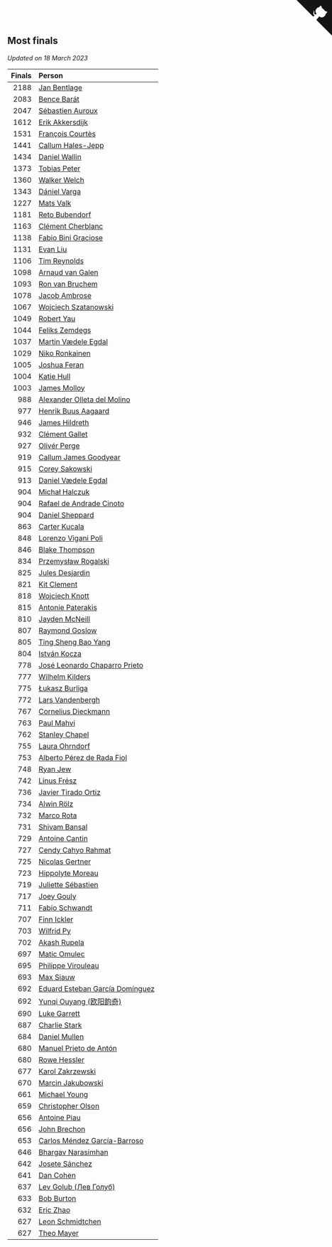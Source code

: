 ## Most finals

*Updated on 18 March 2023*

| Finals | Person |
| ---: | :--- |
| 2188 | [Jan Bentlage](https://www.worldcubeassociation.org/persons/2010BENT01) |
| 2083 | [Bence Barát](https://www.worldcubeassociation.org/persons/2008BARA01) |
| 2047 | [Sébastien Auroux](https://www.worldcubeassociation.org/persons/2008AURO01) |
| 1612 | [Erik Akkersdijk](https://www.worldcubeassociation.org/persons/2005AKKE01) |
| 1531 | [François Courtès](https://www.worldcubeassociation.org/persons/2008COUR01) |
| 1441 | [Callum Hales-Jepp](https://www.worldcubeassociation.org/persons/2012HALE01) |
| 1434 | [Daniel Wallin](https://www.worldcubeassociation.org/persons/2013WALL03) |
| 1373 | [Tobias Peter](https://www.worldcubeassociation.org/persons/2014PETE03) |
| 1360 | [Walker Welch](https://www.worldcubeassociation.org/persons/2011WELC01) |
| 1343 | [Dániel Varga](https://www.worldcubeassociation.org/persons/2008VARG01) |
| 1227 | [Mats Valk](https://www.worldcubeassociation.org/persons/2007VALK01) |
| 1181 | [Reto Bubendorf](https://www.worldcubeassociation.org/persons/2012BUBE01) |
| 1163 | [Clément Cherblanc](https://www.worldcubeassociation.org/persons/2014CHER05) |
| 1138 | [Fabio Bini Graciose](https://www.worldcubeassociation.org/persons/2010GRAC02) |
| 1131 | [Evan Liu](https://www.worldcubeassociation.org/persons/2009LIUE01) |
| 1106 | [Tim Reynolds](https://www.worldcubeassociation.org/persons/2005REYN01) |
| 1098 | [Arnaud van Galen](https://www.worldcubeassociation.org/persons/2006GALE01) |
| 1093 | [Ron van Bruchem](https://www.worldcubeassociation.org/persons/2003BRUC01) |
| 1078 | [Jacob Ambrose](https://www.worldcubeassociation.org/persons/2010AMBR01) |
| 1067 | [Wojciech Szatanowski](https://www.worldcubeassociation.org/persons/2011SZAT01) |
| 1049 | [Robert Yau](https://www.worldcubeassociation.org/persons/2009YAUR01) |
| 1044 | [Feliks Zemdegs](https://www.worldcubeassociation.org/persons/2009ZEMD01) |
| 1037 | [Martin Vædele Egdal](https://www.worldcubeassociation.org/persons/2013EGDA02) |
| 1029 | [Niko Ronkainen](https://www.worldcubeassociation.org/persons/2010RONK01) |
| 1005 | [Joshua Feran](https://www.worldcubeassociation.org/persons/2011FERA01) |
| 1004 | [Katie Hull](https://www.worldcubeassociation.org/persons/2010HULL01) |
| 1003 | [James Molloy](https://www.worldcubeassociation.org/persons/2011MOLL01) |
| 988 | [Alexander Olleta del Molino](https://www.worldcubeassociation.org/persons/2008OLLE01) |
| 977 | [Henrik Buus Aagaard](https://www.worldcubeassociation.org/persons/2006BUUS01) |
| 946 | [James Hildreth](https://www.worldcubeassociation.org/persons/2009HILD01) |
| 932 | [Clément Gallet](https://www.worldcubeassociation.org/persons/2004GALL02) |
| 927 | [Olivér Perge](https://www.worldcubeassociation.org/persons/2007PERG01) |
| 919 | [Callum James Goodyear](https://www.worldcubeassociation.org/persons/2012GOOD02) |
| 915 | [Corey Sakowski](https://www.worldcubeassociation.org/persons/2011SAKO01) |
| 913 | [Daniel Vædele Egdal](https://www.worldcubeassociation.org/persons/2013EGDA01) |
| 904 | [Michał Halczuk](https://www.worldcubeassociation.org/persons/2006HALC01) |
| 904 | [Rafael de Andrade Cinoto](https://www.worldcubeassociation.org/persons/2007CINO01) |
| 904 | [Daniel Sheppard](https://www.worldcubeassociation.org/persons/2009SHEP01) |
| 863 | [Carter Kucala](https://www.worldcubeassociation.org/persons/2015KUCA01) |
| 848 | [Lorenzo Vigani Poli](https://www.worldcubeassociation.org/persons/2007POLI01) |
| 846 | [Blake Thompson](https://www.worldcubeassociation.org/persons/2010THOM03) |
| 834 | [Przemysław Rogalski](https://www.worldcubeassociation.org/persons/2013ROGA02) |
| 825 | [Jules Desjardin](https://www.worldcubeassociation.org/persons/2010DESJ01) |
| 821 | [Kit Clement](https://www.worldcubeassociation.org/persons/2008CLEM01) |
| 818 | [Wojciech Knott](https://www.worldcubeassociation.org/persons/2011KNOT01) |
| 815 | [Antonie Paterakis](https://www.worldcubeassociation.org/persons/2012PATE01) |
| 810 | [Jayden McNeill](https://www.worldcubeassociation.org/persons/2012MCNE01) |
| 807 | [Raymond Goslow](https://www.worldcubeassociation.org/persons/2014GOSL01) |
| 805 | [Ting Sheng Bao Yang](https://www.worldcubeassociation.org/persons/2008BAOY01) |
| 804 | [István Kocza](https://www.worldcubeassociation.org/persons/2005KOCZ01) |
| 778 | [José Leonardo Chaparro Prieto](https://www.worldcubeassociation.org/persons/2011CHAP01) |
| 777 | [Wilhelm Kilders](https://www.worldcubeassociation.org/persons/2010KILD02) |
| 775 | [Łukasz Burliga](https://www.worldcubeassociation.org/persons/2013BURL01) |
| 772 | [Lars Vandenbergh](https://www.worldcubeassociation.org/persons/2003VAND01) |
| 767 | [Cornelius Dieckmann](https://www.worldcubeassociation.org/persons/2009DIEC01) |
| 763 | [Paul Mahvi](https://www.worldcubeassociation.org/persons/2012MAHV01) |
| 762 | [Stanley Chapel](https://www.worldcubeassociation.org/persons/2016CHAP04) |
| 755 | [Laura Ohrndorf](https://www.worldcubeassociation.org/persons/2009OHRN01) |
| 753 | [Alberto Pérez de Rada Fiol](https://www.worldcubeassociation.org/persons/2011FIOL01) |
| 748 | [Ryan Jew](https://www.worldcubeassociation.org/persons/2008JEWR01) |
| 742 | [Linus Frész](https://www.worldcubeassociation.org/persons/2011FRES01) |
| 736 | [Javier Tirado Ortiz](https://www.worldcubeassociation.org/persons/2009TIRA01) |
| 734 | [Alwin Rölz](https://www.worldcubeassociation.org/persons/2016ROLZ01) |
| 732 | [Marco Rota](https://www.worldcubeassociation.org/persons/2009ROTA01) |
| 731 | [Shivam Bansal](https://www.worldcubeassociation.org/persons/2011BANS02) |
| 729 | [Antoine Cantin](https://www.worldcubeassociation.org/persons/2010CANT02) |
| 727 | [Cendy Cahyo Rahmat](https://www.worldcubeassociation.org/persons/2010RAHM02) |
| 725 | [Nicolas Gertner](https://www.worldcubeassociation.org/persons/2013GERT01) |
| 723 | [Hippolyte Moreau](https://www.worldcubeassociation.org/persons/2008MORE02) |
| 719 | [Juliette Sébastien](https://www.worldcubeassociation.org/persons/2014SEBA01) |
| 717 | [Joey Gouly](https://www.worldcubeassociation.org/persons/2007GOUL01) |
| 711 | [Fabio Schwandt](https://www.worldcubeassociation.org/persons/2014SCHW02) |
| 707 | [Finn Ickler](https://www.worldcubeassociation.org/persons/2012ICKL01) |
| 703 | [Wilfrid Py](https://www.worldcubeassociation.org/persons/2016PYWI01) |
| 702 | [Akash Rupela](https://www.worldcubeassociation.org/persons/2012RUPE01) |
| 697 | [Matic Omulec](https://www.worldcubeassociation.org/persons/2010OMUL02) |
| 695 | [Philippe Virouleau](https://www.worldcubeassociation.org/persons/2008VIRO01) |
| 693 | [Max Siauw](https://www.worldcubeassociation.org/persons/2017SIAU02) |
| 692 | [Eduard Esteban García Domínguez](https://www.worldcubeassociation.org/persons/2011EDUA01) |
| 692 | [Yunqi Ouyang (欧阳韵奇)](https://www.worldcubeassociation.org/persons/2007YUNQ01) |
| 690 | [Luke Garrett](https://www.worldcubeassociation.org/persons/2017GARR05) |
| 687 | [Charlie Stark](https://www.worldcubeassociation.org/persons/2014STAR05) |
| 684 | [Daniel Mullen](https://www.worldcubeassociation.org/persons/2016MULL04) |
| 680 | [Manuel Prieto de Antón](https://www.worldcubeassociation.org/persons/2015ANTO04) |
| 680 | [Rowe Hessler](https://www.worldcubeassociation.org/persons/2007HESS01) |
| 677 | [Karol Zakrzewski](https://www.worldcubeassociation.org/persons/2014ZAKR01) |
| 670 | [Marcin Jakubowski](https://www.worldcubeassociation.org/persons/2007JAKU01) |
| 661 | [Michael Young](https://www.worldcubeassociation.org/persons/2008YOUN02) |
| 659 | [Christopher Olson](https://www.worldcubeassociation.org/persons/2009OLSO01) |
| 656 | [Antoine Piau](https://www.worldcubeassociation.org/persons/2008PIAU01) |
| 656 | [John Brechon](https://www.worldcubeassociation.org/persons/2010BREC01) |
| 653 | [Carlos Méndez García-Barroso](https://www.worldcubeassociation.org/persons/2010GARC02) |
| 646 | [Bhargav Narasimhan](https://www.worldcubeassociation.org/persons/2011NARA02) |
| 642 | [Josete Sánchez](https://www.worldcubeassociation.org/persons/2015SANC18) |
| 641 | [Dan Cohen](https://www.worldcubeassociation.org/persons/2007COHE01) |
| 637 | [Lev Golub (Лев Голуб)](https://www.worldcubeassociation.org/persons/2014HOLU01) |
| 633 | [Bob Burton](https://www.worldcubeassociation.org/persons/2003BURT01) |
| 632 | [Eric Zhao](https://www.worldcubeassociation.org/persons/2010ZHAO19) |
| 627 | [Leon Schmidtchen](https://www.worldcubeassociation.org/persons/2010SCHM01) |
| 627 | [Theo Mayer](https://www.worldcubeassociation.org/persons/2012MAYE01) |


<a href="https://github.com/JustinTimeCuber/wca_statistics" class="github-corner" aria-label="View source on Github"><svg width="80" height="80" viewBox="0 0 250 250" style="fill:#151513; color:#fff; position: absolute; top: 0; border: 0; right: 0;" aria-hidden="true"><path d="M0,0 L115,115 L130,115 L142,142 L250,250 L250,0 Z"></path><path d="M128.3,109.0 C113.8,99.7 119.0,89.6 119.0,89.6 C122.0,82.7 120.5,78.6 120.5,78.6 C119.2,72.0 123.4,76.3 123.4,76.3 C127.3,80.9 125.5,87.3 125.5,87.3 C122.9,97.6 130.6,101.9 134.4,103.2" fill="currentColor" style="transform-origin: 130px 106px;" class="octo-arm"></path><path d="M115.0,115.0 C114.9,115.1 118.7,116.5 119.8,115.4 L133.7,101.6 C136.9,99.2 139.9,98.4 142.2,98.6 C133.8,88.0 127.5,74.4 143.8,58.0 C148.5,53.4 154.0,51.2 159.7,51.0 C160.3,49.4 163.2,43.6 171.4,40.1 C171.4,40.1 176.1,42.5 178.8,56.2 C183.1,58.6 187.2,61.8 190.9,65.4 C194.5,69.0 197.7,73.2 200.1,77.6 C213.8,80.2 216.3,84.9 216.3,84.9 C212.7,93.1 206.9,96.0 205.4,96.6 C205.1,102.4 203.0,107.8 198.3,112.5 C181.9,128.9 168.3,122.5 157.7,114.1 C157.9,116.9 156.7,120.9 152.7,124.9 L141.0,136.5 C139.8,137.7 141.6,141.9 141.8,141.8 Z" fill="currentColor" class="octo-body"></path></svg></a><style>.github-corner:hover .octo-arm{animation:octocat-wave 560ms ease-in-out}@keyframes octocat-wave{0%,100%{transform:rotate(0)}20%,60%{transform:rotate(-25deg)}40%,80%{transform:rotate(10deg)}}@media (max-width:500px){.github-corner:hover .octo-arm{animation:none}.github-corner .octo-arm{animation:octocat-wave 560ms ease-in-out}}</style>
